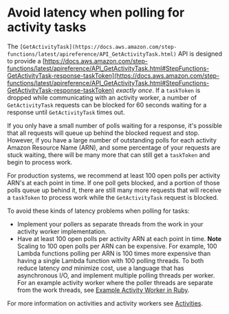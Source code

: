 # Avoid latency when polling for activity tasks<a name="bp-activity-pollers"></a>

The `[GetActivityTask](https://docs.aws.amazon.com/step-functions/latest/apireference/API_GetActivityTask.html)` API is designed to provide a [https://docs.aws.amazon.com/step-functions/latest/apireference/API_GetActivityTask.html#StepFunctions-GetActivityTask-response-taskToken](https://docs.aws.amazon.com/step-functions/latest/apireference/API_GetActivityTask.html#StepFunctions-GetActivityTask-response-taskToken) *exactly once*\. If a `taskToken` is dropped while communicating with an activity worker, a number of `GetActivityTask` requests can be blocked for 60 seconds waiting for a response until `GetActivityTask` times out\. 

If you only have a small number of polls waiting for a response, it's possible that all requests will queue up behind the blocked request and stop\. However, if you have a large number of outstanding polls for each activity Amazon Resource Name \(ARN\), and some percentage of your requests are stuck waiting, there will be many more that can still get a `taskToken` and begin to process work\. 

For production systems, we recommend at least 100 open polls per activity ARN's at each point in time\. If one poll gets blocked, and a portion of those polls queue up behind it, there are still many more requests that will receive a `taskToken` to process work while the `GetActivityTask` request is blocked\. 

To avoid these kinds of latency problems when polling for tasks:
+ Implement your pollers as separate threads from the work in your activity worker implementation\.
+ Have at least 100 open polls per activity ARN at each point in time\.
**Note**  
Scaling to 100 open polls per ARN can be expensive\. For example, 100 Lambda functions polling per ARN is 100 times more expensive than having a single Lambda function with 100 polling threads\. To both reduce latency *and* minimize cost, use a language that has asynchronous I/O, and implement multiple polling threads per worker\. For an example activity worker where the poller threads are separate from the work threads, see [Example Activity Worker in Ruby](example-ruby-activity-worker.md)\. 

For more information on activities and activity workers see [Activities](concepts-activities.md)\.